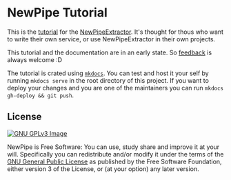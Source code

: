 NewPipe Tutorial
================

This is the [tutorial](https://teamnewpipe.github.io/documentation/) for the [NewPipeExtractor](https://github.com/TeamNewPipeExtractor).
It's thought for thous who want to write their own service, or use NewPipeExtractor in their own projects.

This tutorial and the documentation are in an early state. So [feedback](https://github.com/TeamNewPipe/documentation/issues) is always welcome :D

The tutorial is crated using [`mkdocs`](http://www.mkdocs.org/). You can test and host it your self by running `mkdocs serve` in the root
directory of this project. If you want to deploy your changes and you are one of the maintainers you can run `mkdocs gh-deploy && git push`.

## License

[![GNU GPLv3 Image](https://www.gnu.org/graphics/gplv3-127x51.png)](http://www.gnu.org/licenses/gpl-3.0.en.html)  

NewPipe is Free Software: You can use, study share and improve it at your
will. Specifically you can redistribute and/or modify it under the terms of the
[GNU General Public License](https://www.gnu.org/licenses/gpl.html) as
published by the Free Software Foundation, either version 3 of the License, or
(at your option) any later version.
